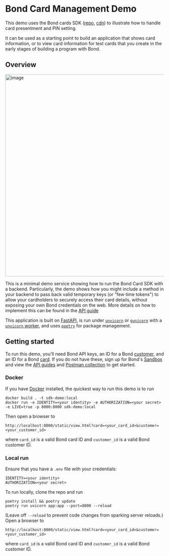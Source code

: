# Bond Card Management Demo

This demo uses the Bond cards SDK ([repo](https://github.com/bond-tech/bond-sdk-cards), [cdn](https://cdn.bond.tech/sdk/cards/v1/bond-sdk-cards.js)) to illustrate how to handle card presentment and PIN setting. 

It can be used as a starting point to build an application that shows card information, or to view card information for test cards that you create in the early stages of building a program with Bond. 

## Overview

<img width="638" alt="image" src="https://user-images.githubusercontent.com/62680784/142752838-4a8207e6-804f-405f-8d16-fb4a97ba952d.png">

This is a minimal demo service showing how to run the Bond Card SDK with a backend. Particularly, the demo shows how you might include a method in your backend to pass back valid temporary keys (or "few time tokens") to allow your cardholders to securely access their card details, without exposing your own Bond credentials on the web. More details on how to implement this can be found in the [API guide](https://docs.bond.tech/docs/retrieve-card-details-set-pins-and-reset-pins)

This application is built on [FastAPI](https://fastapi.tiangolo.com/), is run under [`unvicorn`](https://www.uvicorn.org/) or [`gunicorn`](https://gunicorn.org/) with a [`unvicorn` worker](https://www.uvicorn.org/#running-with-gunicorn), and uses [`poetry`](https://python-poetry.org/) for package management. 

## Getting started

To run this demo, you'll need Bond API keys, an ID for a Bond [customer](https://docs.bond.tech/reference/post_customers), and an ID for a Bond [card](https://docs.bond.tech/reference/post_cards). If you do not have these, sign up for Bond's [Sandbox](https://signup.bond.tech) and view the [API guides](https://docs.bond.tech) and [Postman collection](https://docs.bond.tech/docs/postman-collection) to get started. 

### Docker

If you have [Docker](https://www.docker.com/products/docker-desktop) installed, the quickest way to run this demo is to run 
```
docker build . -t sdk-demo:local
docker run -e IDENTITY=<your identity> -e AUTHORIZATION=<your secret> -e LIVE=true -p 8000:8000 sdk-demo:local
```

Then open a browser to 
```
http://localhost:8000/static/view.html?card=<your_card_id>&customer=<your_customer_id>
```
where `card_id` is a valid Bond card ID and `customer_id` is a valid Bond customer ID. 

### Local run 
Ensure that you have a `.env` file with your credentials:
```
IDENTITY=<your identity>
AUTHORIZATION=<your secret>
```

To run locally, clone the repo and run
```
poetry install && poetry update
poetry run uvicorn app:app --port=8000 --reload
```
(Leave off `--reload` to prevent code changes from sparking server reloads.)  Open a browser to 
```
http://localhost:8000/static/view.html?card=<your_card_id>&customer=<your_customer_id>
```
where `card_id` is a valid Bond card ID and `customer_id` is a valid Bond customer ID. 

